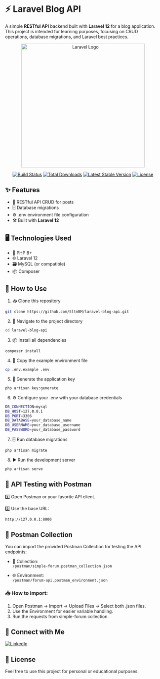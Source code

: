 # ⚡ Laravel Blog API
A simple **RESTful API** backend built with **Laravel 12** for a blog application.  
This project is intended for learning purposes, focusing on CRUD operations, database migrations, and Laravel best practices.

<p align="center"><a href="https://laravel.com" target="_blank"><img src="https://raw.githubusercontent.com/laravel/art/master/logo-lockup/5%20SVG/2%20CMYK/1%20Full%20Color/laravel-logolockup-cmyk-red.svg" width="400" alt="Laravel Logo"></a></p>

<p align="center">
<a href="https://github.com/laravel/framework/actions"><img src="https://github.com/laravel/framework/workflows/tests/badge.svg" alt="Build Status"></a>
<a href="https://packagist.org/packages/laravel/framework"><img src="https://img.shields.io/packagist/dt/laravel/framework" alt="Total Downloads"></a>
<a href="https://packagist.org/packages/laravel/framework"><img src="https://img.shields.io/packagist/v/laravel/framework" alt="Latest Stable Version"></a>
<a href="https://packagist.org/packages/laravel/framework"><img src="https://img.shields.io/packagist/l/laravel/framework" alt="License"></a>
</p>

## ✨ Features
- 📝 RESTful API CRUD for posts  
- 🗄️ Database migrations  
- ⚙️ .env environment file configuration  
- 🛠️ Built with **Laravel 12**  

## 🖥️ Technologies Used
- 🐘 PHP 8+
- 🌐 Laravel 12
- 🗃️ MySQL (or compatible)
- 📦 Composer

## 🚀 How to Use
1. 📥 Clone this repository
```bash
git clone https://github.com/SltnBM/laravel-blog-api.git
```
2. 📂 Navigate to the project directory
```bash
cd laravel-blog-api
```
3. 📦 Install all dependencies
```bash
composer install
```
4. 📝 Copy the example environment file
```bash
cp .env.example .env
```
5. 🔑 Generate the application key
```bash
php artisan key:generate
```
6. ⚙️ Configure your .env with your database credentials
```bash
DB_CONNECTION=mysql
DB_HOST=127.0.0.1
DB_PORT=3306
DB_DATABASE=your_database_name
DB_USERNAME=your_database_username
DB_PASSWORD=your_database_password
```
7. 🗄️ Run database migrations
```bash
php artisan migrate
```
8. ▶️ Run the development server
```bash
php artisan serve
```

## 🧪 API Testing with Postman

1️⃣ Open Postman or your favorite API client.

2️⃣ Use the base URL:
```bash
http://127.0.0.1:8000
```

## 📁 Postman Collection
You can import the provided Postman Collection for testing the API endpoints:
- 📂 Collection:  
  `/postman/simple-forum.postman_collection.json`

- 🌐 Environment:  
  `/postman/forum-api.postman_environment.json`

### 📥 How to import:
1. Open Postman → Import → Upload Files → Select both .json files.
2. Use the Environment for easier variable handling.
3. Run the requests from simple-forum collection.

## 🤝 Connect with Me
[![LinkedIn](https://img.shields.io/badge/LinkedIn-Sultan%20Badra-blue?logo=linkedin&logoColor=white&style=flat-square)](https://www.linkedin.com/in/sultan-badra)

## 📄 License
Feel free to use this project for personal or educational purposes.
